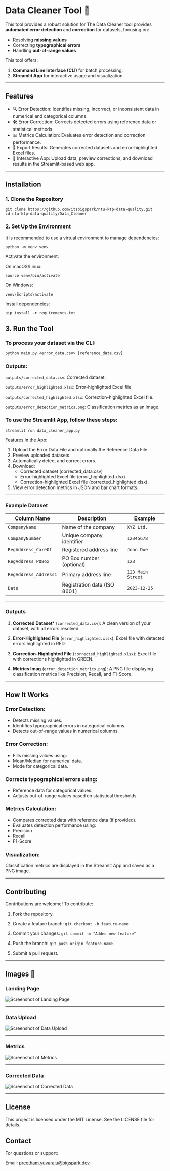 # **Data Cleaner Tool 🧹**

This tool provides a robust solution for The Data Cleaner tool provides **automated error detection** and **correction** for datasets, focusing on:

- Resolving **missing values**
- Correcting **typographical errors**
- Handling **out-of-range values**

This tool offers:

1. **Command Line Interface (CLI)** for batch processing.
2. **Streamlit App** for interactive usage and visualization.

---

## Features

- 🔍 Error Detection: Identifies missing, incorrect, or inconsistent data in numerical and categorical columns.
- 🛠️ Error Correction: Corrects detected errors using reference data or statistical methods.
- 📊 Metrics Calculation: Evaluates error detection and correction performance.
- 📂 Export Results: Generates corrected datasets and error-highlighted Excel files.
- 🎨 Interactive App: Upload data, preview corrections, and download results in the Streamlit-based web app.

---

## Installation

### 1. Clone the Repository

```
git clone https://github.com/itsbigspark/ntu-ktp-data-quality.git
cd ntu-ktp-data-quality/Data_Cleaner
```

### 2. Set Up the Environment
It is recommended to use a virtual environment to manage dependencies:
```
python -m venv venv
```

Activate the environment:

On macOS/Linux:
```
source venv/bin/activate
```

On Windows:
```
venv\Scripts\activate
```

Install dependencies:
```
pip install -r requirements.txt
```


## 3. Run the Tool

### To process your dataset via the CLI:
```
python main.py <error_data.csv> [reference_data.csv]

```

### Outputs:

```outputs/corrected_data.csv```: Corrected dataset.

```outputs/error_highlighted.xlsx```: Error-highlighted Excel file.

```outputs/corrected_highlighted.xlsx```: Correction-highlighted Excel file.

```outputs/error_detection_metrics.png```: Classification metrics as an image.


### To use the Streamlit App, follow these steps:
```
streamlit run data_cleaner_app.py
```

Features in the App:

1. Upload the Error Data File and optionally the Reference Data File.
2. Preview uploaded datasets.
3. Automatically detect and correct errors.
4. Download:
   - Corrected dataset (corrected_data.csv)
   - Error-highlighted Excel file (error_highlighted.xlsx)
   - Correction-highlighted Excel file (corrected_highlighted.xlsx).
5. View error detection metrics in JSON and bar chart formats.


---

### Example Dataset

| **Column Name**       | **Description**                | **Example**       |
|------------------------|--------------------------------|-------------------|
| `CompanyName`         | Name of the company           | `XYZ Ltd.`       |
| `CompanyNumber`       | Unique company identifier     | `12345678`       |
| `RegAddress_CareOf`   | Registered address line       | `John Doe`       |
| `RegAddress_POBox`    | PO Box number (optional)      | `123`            |
| `RegAddress_Address1` | Primary address line          | `123 Main Street`|
| `Date`                | Registration date (ISO 8601)  | `2023-12-25`     |

---

### Outputs

1. **Corrected Dataset*** (```corrected_data.csv```):
A clean version of your dataset, with all errors resolved.

2. **Error-Highlighted File** (```error_highlighted.xlsx```):
Excel file with detected errors highlighted in RED.

3. **Correction-Highlighted File** (```corrected_highlighted.xlsx```):
Excel file with corrections highlighted in GREEN.

4. **Metrics Imag** (```error_detection_metrics.png```):
A PNG file displaying classification metrics like Precision, Recall, and F1-Score.

---

## How It Works

### Error Detection:

- Detects missing values.
- Identifies typographical errors in categorical columns.
- Detects out-of-range values in numerical columns.

### Error Correction:

- Fills missing values using:
- Mean/Median for numerical data.
- Mode for categorical data.

### Corrects typographical errors using:

- Reference data for categorical values.
- Adjusts out-of-range values based on statistical thresholds.

### Metrics Calculation:

- Compares corrected data with reference data (if provided).
- Evaluates detection performance using:
- Precision
- Recall
- F1-Score

### Visualization:

Classification metrics are displayed in the Streamlit App and saved as a PNG image.
  
---

## Contributing

Contributions are welcome! To contribute:

1. Fork the repository.

2. Create a feature branch:
```git checkout -b feature-name```

3. Commit your changes:
```git commit -m "Added new feature"```

4. Push the branch:
```git push origin feature-name```

5. Submit a pull request.


---


## Images 📸
### Landing Page
![Screenshot of Landing Page](images/Screenshot%2025-01-16%at%14.32.17.png)

---


### Data Upload
![Screenshot of Data Upload](images/Screenshot%2025-01-16%at%14.32.45.png)

---



### Metrics
![Screenshot of Metrics](images/Screenshot%2025-01-16%at%14.33.15.png)

---


### Corrected Data
![Screenshot of Corrected Data](images/Screenshot%202025-01-16%20at%2014.33.49.png)


---



## License
This project is licensed under the MIT License. See the LICENSE file for details.

## Contact
For questions or support:


Email: preetham.yuvaraju@bigspark.dev






